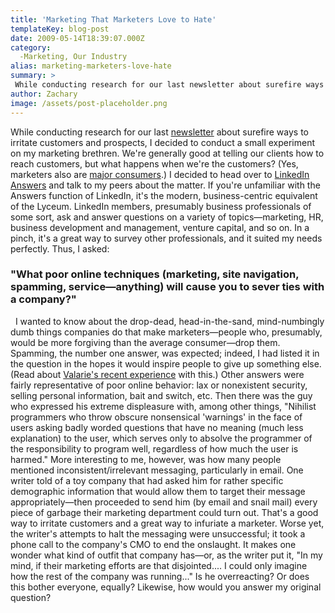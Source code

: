 ```yaml
---
title: 'Marketing That Marketers Love to Hate'
templateKey: blog-post
date: 2009-05-14T18:39:07.000Z
category: 
  -Marketing, Our Industry
alias: marketing-marketers-love-hate
summary: > 
 While conducting research for our last newsletter about surefire ways to irritate customers and prospects, I decided to conduct a small experiment on my marketing brethren. We're generally good at telling our clients how to reach customers, but what happens when we're the customers?
author: Zachary
image: /assets/post-placeholder.png
---
```


While conducting research for our last [newsletter](/about-us/digett-e-newsletter) about surefire ways to irritate customers and prospects, I decided to conduct a small experiment on my marketing brethren. We're generally good at telling our clients how to reach customers, but what happens when we're the customers? (Yes, marketers also are [major consumers](http://www.pepto-bismol.com/).) I decided to head over to [LinkedIn Answers](http://www.linkedin.com/answers) and talk to my peers about the matter. If you're unfamiliar with the Answers function of LinkedIn, it's the modern, business-centric equivalent of the Lyceum. LinkedIn members, presumably business professionals of some sort, ask and answer questions on a variety of topics—marketing, HR, business development and management, venture capital, and so on. In a pinch, it's a great way to survey other professionals, and it suited my needs perfectly. Thus, I asked:

### "What poor online techniques (marketing, site navigation, spamming, service—anything) will cause you to sever ties with a company?"

  I wanted to know about the drop-dead, head-in-the-sand, mind-numbingly dumb things companies do that make marketers—people who, presumably, would be more forgiving than the average consumer—drop them. Spamming, the number one answer, was expected; indeed, I had listed it in the question in the hopes it would inspire people to give up something else. (Read about [Valarie's recent experience](/2009/04/29/become-spammer-two-easy-steps) with this.) Other answers were fairly representative of poor online behavior: lax or nonexistent security, selling personal information, bait and switch, etc. Then there was the guy who expressed his extreme displeasure with, among other things, "Nihilist programmers who throw obscure nonsensical 'warnings' in the face of users asking badly worded questions that have no meaning (much less explanation) to the user, which serves only to absolve the programmer of the responsibility to program well, regardless of how much the user is harmed." More interesting to me, however, was how many people mentioned inconsistent/irrelevant messaging, particularly in email. One writer told of a toy company that had asked him for rather specific demographic information that would allow them to target their message appropriately—then proceeded to send him (by email and snail mail) every piece of garbage their marketing department could turn out. That's a good way to irritate customers and a great way to infuriate a marketer. Worse yet, the writer's attempts to halt the messaging were unsuccessful; it took a phone call to the company's CMO to end the onslaught. It makes one wonder what kind of outfit that company has—or, as the writer put it, "In my mind, if their marketing efforts are that disjointed.... I could only imagine how the rest of the company was running..." Is he overreacting? Or does this bother everyone, equally? Likewise, how would you answer my original question?